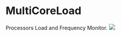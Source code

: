 # MultiCoreLoad
Processors Load and Frequency Monitor.
![](https://github.com/snow280x/MultiCoreLoad/blob/master/MultiCoreLoad/MultiCoreLoad.ico)
